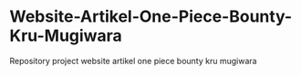 # Website-Artikel-One-Piece-Bounty-Kru-Mugiwara
Repository project website artikel one piece bounty kru mugiwara
